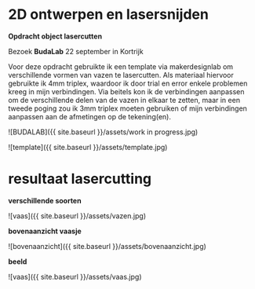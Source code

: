 # 2D ontwerpen en lasersnijden

**Opdracht object lasercutten**

Bezoek **BudaLab** 22 september in Kortrijk

Voor deze opdracht gebruikte ik een template via makerdesignlab om verschillende vormen van vazen te lasercutten.
Als materiaal hiervoor gebruikte ik 4mm triplex, waardoor ik door trial en error enkele problemen kreeg in mijn verbindingen. 
Via beitels kon ik de verbindingen aanpassen om de verschillende delen van de vazen in elkaar te zetten, maar in een tweede poging zou ik 3mm triplex moeten gebruiken of mijn verbindingen aanpassen aan de afmetingen op de tekening(en).



![BUDALAB]({{ site.baseurl }}/assets/work in progress.jpg)


![template]({{ site.baseurl }}/assets/template.jpg)



# resultaat lasercutting

**verschillende soorten** 

![vaas]({{ site.baseurl }}/assets/vazen.jpg)

**bovenaanzicht vaasje**

![bovenaanzicht]({{ site.baseurl }}/assets/bovenaanzicht.jpg)

**beeld**

![vaas]({{ site.baseurl }}/assets/vaas.jpg)

